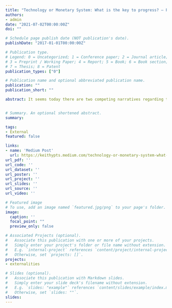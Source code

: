 ```yaml
---
title: "Technology or Monetary System: What is the key to progress? — Part I: The case for Technology"
authors:
- admin
date: "2021-07-02T00:00:00Z"
doi: ""

# Schedule page publish date (NOT publication's date).
publishDate: "2017-01-01T00:00:00Z"

# Publication type.
# Legend: 0 = Uncategorized; 1 = Conference paper; 2 = Journal article;
# 3 = Preprint / Working Paper; 4 = Report; 5 = Book; 6 = Book section;
# 7 = Thesis; 8 = Patent
publication_types: ["0"]

# Publication name and optional abbreviated publication name.
publication: ""
publication_short: ""

abstract: It seems today there are two competing narratives regarding the question of growth. The first regards technology as the key to our economy, our wealth, and our way of being. The second claims that a proper monetary system is foundational for being able to freely invent and build layers of complexity within our society. In particular, we generate technology inside a society with a monetary system, that values and influences it. However, money itself can be regarded as a social technology, so we are inside a sort of Chicken and Egg problem displayed in the cover image. Historically technology comes before money, however, societies without money don’t look like anything we are familiar with today. Was money the key innovation that unlocked the power of modern society? Was money the fundamental element to extend the principles of natural selection to markets? In this series of posts, I’ll explore some ideas that argue in both directions. First I’ll argue why technology is the key to economic growth and how it's dependent and independent of a monetary system in part I of this series.


# Summary. An optional shortened abstract.
summary: 

tags:
- External
featured: false

links:
- name: 'Medium Post'
  url: https://keithypts.medium.com/technology-or-monetary-system-what-is-the-key-to-progress-part-i-the-case-for-technology-61a6c6905638
url_pdf: ''
url_code: '' 
url_dataset: ''
url_poster: ''
url_project: ''
url_slides: ''
url_source: ''
url_video: ''

# Featured image
# To use, add an image named `featured.jpg/png` to your page's folder. 
image:
  caption: ''
  focal_point: ""
  preview_only: false

# Associated Projects (optional).
#   Associate this publication with one or more of your projects.
#   Simply enter your project's folder or file name without extension.
#   E.g. `internal-project` references `content/project/internal-project/index.md`.
#   Otherwise, set `projects: []`.
projects:
- externalities

# Slides (optional).
#   Associate this publication with Markdown slides.
#   Simply enter your slide deck's filename without extension.
#   E.g. `slides: "example"` references `content/slides/example/index.md`.
#   Otherwise, set `slides: ""`.
slides:
---
```

